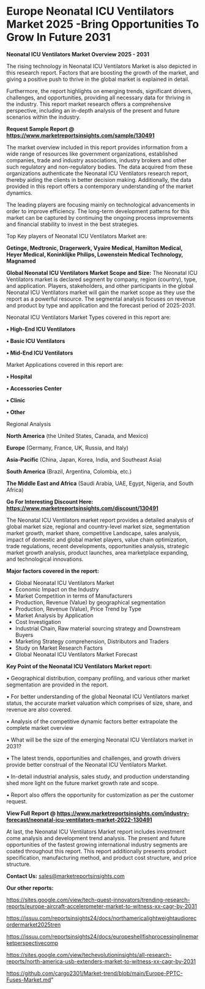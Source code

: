  # Europe Neonatal ICU Ventilators Market 2025 -Bring Opportunities To Grow In Future 2031

<Strong> Neonatal ICU Ventilators Market Overview 2025 - 2031</strong>

The rising technology in Neonatal ICU Ventilators Market is also depicted in this research report. Factors that are boosting the growth of the market, and giving a positive push to thrive in the global market is explained in detail.

Furthermore, the report highlights on emerging trends, significant drivers, challenges, and opportunities, providing all necessary data for thriving in the industry. This report market research offers a comprehensive perspective, including an in-depth analysis of the present and future scenarios within the industry.

<strong>Request Sample Report @ <a href=https://www.marketreportsinsights.com/sample/130491>https://www.marketreportsinsights.com/sample/130491</a></strong>

The market overview included in this report provides information from a wide range of resources like government organizations, established companies, trade and industry associations, industry brokers and other such regulatory and non-regulatory bodies. The data acquired from these organizations authenticate the Neonatal ICU Ventilators research report, thereby aiding the clients in better decision making. Additionally, the data provided in this report offers a contemporary understanding of the market dynamics.

The leading players are focusing mainly on technological advancements in order to improve efficiency. The long-term development patterns for this market can be captured by continuing the ongoing process improvements and financial stability to invest in the best strategies.

Top Key players of Neonatal ICU Ventilators Market are:

<strong>Getinge, Medtronic, Dragerwerk, Vyaire Medical, Hamilton Medical, Heyer Medical, Koninklijke Philips, Lowenstein Medical Technology, Magnamed</strong>

<strong><b>Global Neonatal ICU Ventilators Market Scope and Size:</b></strong>
The Neonatal ICU Ventilators market is declared segment by company, region (country), type, and application. Players, stakeholders, and other participants in the global Neonatal ICU Ventilators market will gain the market scope as they use the report as a powerful resource. The segmental analysis focuses on revenue and product by type and application and the forecast period of 2025-2031.

Neonatal ICU Ventilators Market Types covered in this report are:

<strong>• High-End ICU Ventilators

• Basic ICU Ventilators

• Mid-End ICU Ventilators</strong>

Market Applications covered in this report are:

<strong>• Hospital

• Accessories Center

• Clinic

• Other</strong> 

Regional Analysis

<strong>North America</strong> (the United States, Canada, and Mexico)

<strong>Europe</strong> (Germany, France, UK, Russia, and Italy)

<strong>Asia-Pacific</strong> (China, Japan, Korea, India, and Southeast Asia)

<strong>South America</strong> (Brazil, Argentina, Colombia, etc.)

<strong>The Middle East and Africa</strong> (Saudi Arabia, UAE, Egypt, Nigeria, and South Africa)

<strong>Go For Interesting Discount Here: <a href=https://www.marketreportsinsights.com/discount/130491>https://www.marketreportsinsights.com/discount/130491</a></strong>

The Neonatal ICU Ventilators market report provides a detailed analysis of global market size, regional and country-level market size, segmentation market growth, market share, competitive Landscape, sales analysis, impact of domestic and global market players, value chain optimization, trade regulations, recent developments, opportunities analysis, strategic market growth analysis, product launches, area marketplace expanding, and technological innovations.

<strong><b>Major factors covered in the report:</b></strong>
<ul>
  <li>Global Neonatal ICU Ventilators Market </li>
  <li>Economic Impact on the Industry</li>
  <li>Market Competition in terms of Manufacturers</li>
  <li>Production, Revenue (Value) by geographical segmentation</li>
  <li>Production, Revenue (Value), Price Trend by Type</li>
  <li>Market Analysis by Application</li>
  <li>Cost Investigation</li>
  <li>Industrial Chain, Raw material sourcing strategy and Downstream Buyers</li>
  <li>Marketing Strategy comprehension, Distributors and Traders</li>
  <li>Study on Market Research Factors</li>
  <li>Global Neonatal ICU Ventilators Market Forecast</li>
</ul>

<strong><b>Key Point of the Neonatal ICU Ventilators Market report:</b></strong>

• Geographical distribution, company profiling, and various other market segmentation are provided in the report.

• For better understanding of the global Neonatal ICU Ventilators market status, the accurate market valuation which comprises of size, share, and revenue are also covered.

• Analysis of the competitive dynamic factors better extrapolate the complete market overview

• What will be the size of the emerging Neonatal ICU Ventilators market in 2031?

• The latest trends, opportunities and challenges, and growth drivers provide better construal of the Neonatal ICU Ventilators Market.

• In-detail industrial analysis, sales study, and production understanding shed more light on the future market growth rate and scope.

• Report also offers the opportunity for customization as per the customer request.

<strong><b>View Full Report @ <a href=https://www.marketreportsinsights.com/industry-forecast/neonatal-icu-ventilators-market-2022-130491>https://www.marketreportsinsights.com/industry-forecast/neonatal-icu-ventilators-market-2022-130491</a></b></strong>


At last, the Neonatal ICU Ventilators Market report includes investment come analysis and development trend analysis. The present and future opportunities of the fastest growing international industry segments are coated throughout this report. This report additionally presents product specification, manufacturing method, and product cost structure, and price structure.

<strong>Contact Us:</strong>
sales@marketreportsinsights.com

<strong>Our other reports:</strong>

<a href=https://sites.google.com/view/tech-quest-innovators/trending-research-reports/europe-aircraft-accelerometer-market-to-witness-xx-cagr-by-2031>https://sites.google.com/view/tech-quest-innovators/trending-research-reports/europe-aircraft-accelerometer-market-to-witness-xx-cagr-by-2031</a>

<a href=https://issuu.com/reportsinsights24/docs/northamericalightweightaudiorecordermarket2025tren>https://issuu.com/reportsinsights24/docs/northamericalightweightaudiorecordermarket2025tren</a>

<a href=https://issuu.com/reportsinsights24/docs/europeshellfishprocessinglinemarketperspectivecomp>https://issuu.com/reportsinsights24/docs/europeshellfishprocessinglinemarketperspectivecomp</a>

<a href=https://sites.google.com/view/techevolutioninsights/all-research-reports/north-america-usb-extenders-market-to-witness-xx-cagr-by-2031>https://sites.google.com/view/techevolutioninsights/all-research-reports/north-america-usb-extenders-market-to-witness-xx-cagr-by-2031</a>

<a href=https://github.com/cargo2301/Market-trend/blob/main/Europe-PPTC-Fuses-Market.md>https://github.com/cargo2301/Market-trend/blob/main/Europe-PPTC-Fuses-Market.md</a>"
